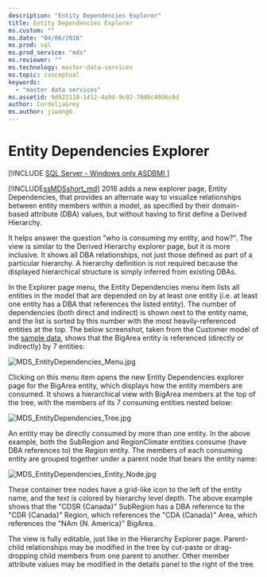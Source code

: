 ```yaml
---
description: "Entity Dependencies Explorer"
title: Entity Dependencies Explorer
ms.custom: ""
ms.date: "04/06/2016"
ms.prod: sql
ms.prod_service: "mds"
ms.reviewer: ""
ms.technology: master-data-services
ms.topic: conceptual
keywords: 
  - "master data services"
ms.assetid: 9d922118-1412-4a9d-9c02-70d6c48d6c0d
author: CordeliaGrey
ms.author: jiwang6
---
```

# Entity Dependencies Explorer

[!INCLUDE [SQL Server - Windows only ASDBMI  ](../includes/applies-to-version/sql-windows-only-asdbmi.md)]

  
[!INCLUDE[ssMDSshort_md](../includes/ssmdsshort-md.md)] 2016 adds a new explorer page, Entity Dependencies, that provides an alternate way to visualize relationships between entity members within a model, as specified by their domain-based attribute (DBA) values, but without having to first define a Derived Hierarchy.   
  
It helps answer the question "who is consuming my entity, and how?". The view is similar to the Derived Hierarchy explorer page, but it is more inclusive. It shows all DBA relationships, not just those defined as part of a particular hierarchy. A hierarchy definition is not required because the displayed hierarchical structure is simply inferred from existing DBAs.  
  
In the Explorer page menu, the Entity Dependencies menu item lists all entities in the model that are depended on by at least one entity (i.e. at least one entity has a DBA that references the listed entity). The number of dependencies (both direct and indirect) is shown next to the entity name, and the list is sorted by this number with the most heavily-referenced entities at the top. The below screenshot, taken from the Customer model of the [sample data](./sql-server-samples-model-deployment-packages-mds.md), shows that the BigArea entity is referenced (directly or indirectly) by 7 entities:  
  
![MDS_EntityDependencies_Menu.jpg](../master-data-services/media/mds-entitydependencies-menu-jpg.jpg)  
    
Clicking on this menu item opens the new Entity Dependencies explorer page for the BigArea entity, which displays how the entity members are consumed. It shows a hierarchical view with BigArea members at the top of the tree, with the members of its 7 consuming entities nested below:  
  
![MDS_EntityDependencies_Tree.jpg](../master-data-services/media/mds-entitydependencies-tree-jpg.jpg)  
    
An entity may be directly consumed by more than one entity. In the above example, both the SubRegion and RegionClimate entities consume (have DBA references to) the Region entity. The members of each consuming entity are grouped together under a parent node that bears the entity name:   
  
![MDS_EntityDependencies_Entity_Node.jpg](../master-data-services/media/mds-entitydependencies-entity-node-jpg.jpg)  
  
These container tree nodes have a grid-like icon to the left of the entity name, and the text is colored by hierarchy level depth. The above example shows that the "CDSR {Canada}" SubRegion has a DBA reference to the "CDR {Canada}" Region, which references the "CDA {Canada}" Area, which references the "NAm {N. America}" BigArea.  
  
The view is fully editable, just like in the Hierarchy Explorer page. Parent-child relationships may be modified in the tree by cut-paste or drag-dropping child members from one parent to another. Other member attribute values may be modified in the details panel to the right of the tree.   
  
  
  
